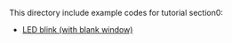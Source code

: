 This directory include example codes for tutorial section0:

- [LED blink (with blank window)](s0.html)
